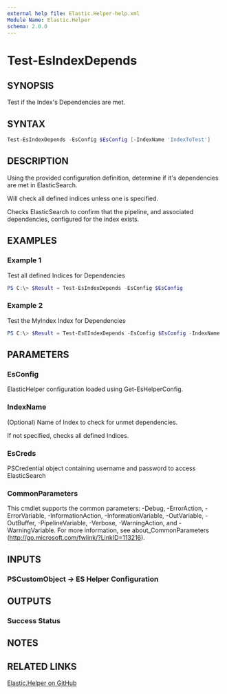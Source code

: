 ```yaml
---
external help file: Elastic.Helper-help.xml
Module Name: Elastic.Helper
schema: 2.0.0
---
```


# Test-EsIndexDepends

## SYNOPSIS

Test if the Index's Dependencies are met.

## SYNTAX

```powershell
Test-EsIndexDepends -EsConfig $EsConfig [-IndexName 'IndexToTest']
```

## DESCRIPTION

Using the provided configuration definition, determine if it's dependencies are met in ElasticSearch.

Will check all defined indices unless one is specified.

Checks ElasticSearch to confirm that the pipeline, and associated dependencies, configured for the index exists.

## EXAMPLES

### Example 1

Test all defined Indices for Dependencies

```powershell
PS C:\> $Result = Test-EsIndexDepends -EsConfig $EsConfig
```

### Example 2

Test the MyIndex Index for Dependencies

```powershell
PS C:\> $Result = Test-EsEIndexDepends -EsConfig $EsConfig -IndexName 'MyIndex'
```

## PARAMETERS

### EsConfig

ElasticHelper configuration loaded using Get-EsHelperConfig.

### IndexName

(Optional) Name of Index to check for unmet dependencies.

If not specified, checks all defined Indices.

### EsCreds

PSCredential object containing username and password to access ElasticSearch

### CommonParameters

This cmdlet supports the common parameters: -Debug, -ErrorAction, -ErrorVariable, -InformationAction, -InformationVariable, -OutVariable, -OutBuffer, -PipelineVariable, -Verbose, -WarningAction, and -WarningVariable. For more information, see about_CommonParameters (<http://go.microsoft.com/fwlink/?LinkID=113216>).

## INPUTS

### PSCustomObject -> ES Helper Configuration

## OUTPUTS

### Success Status

## NOTES

## RELATED LINKS

[Elastic.Helper on GitHub](https://github.com/IPSecMSSP/Elastic.Helper)
